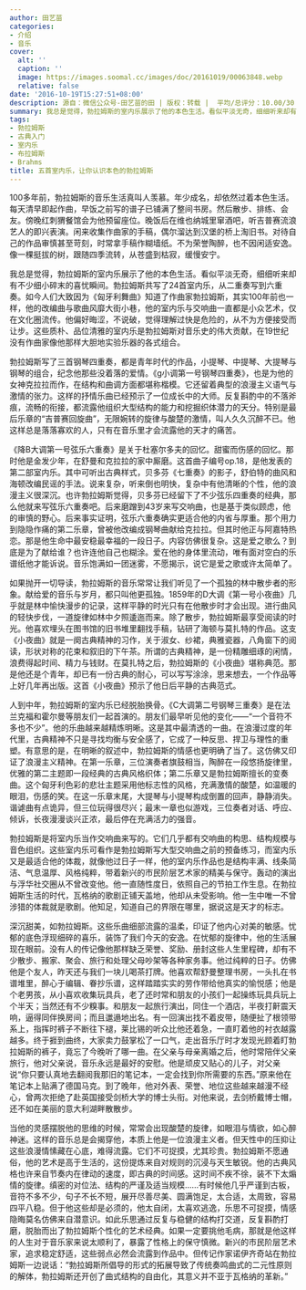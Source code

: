 ```yaml
---
author: 田艺苗
categories:
- 介绍
- 音乐
cover:
  alt: ''
  caption: ''
  image: https://images.soomal.cc/images/doc/20161019/00063848.webp
  relative: false
date: '2016-10-19T15:27:51+08:00'
description: 源自：微信公众号-田艺苗的田 | 版权：转载 |  平均/总评分：10.00/30
summary: 我总是觉得，勃拉姆斯的室内乐展示了他的本色生活。看似平淡无奇，细细听来却有不少细小碎末的喜忧瞬间。勃拉姆斯共写了24首室内乐，从二重奏写到六重奏。如今人们大致因为《匈牙利舞曲》知道了作曲家勃拉姆斯，其实100年前也一样……
tags:
- 勃拉姆斯
- 古典入门
- 室内乐
- 布拉姆斯
- Brahms
title: 五首室内乐，让你认识本色的勃拉姆斯
---
```


100多年前，勃拉姆斯的音乐生活真叫人羡慕。年少成名，却依然过着本色生活。每天清早即起作曲，早饭之前写的谱子已铺满了整间书房。然后散步、排练、会友。傍晚红刺猬餐馆会为他预留座位。晚饭后在维也纳城里窜酒吧，听吉普赛流浪艺人的即兴表演。闲来收集作曲家的手稿，偶尔溜达到汉堡的桥上淘旧书。对待自己的作品审慎甚至苛刻，时常拿手稿作糊墙纸。不为荣誉陶醉，也不因闲适安逸。像一棵挺拔的树，跟随四季流转，从苍盛到枯寂，缓慢安宁。

我总是觉得，勃拉姆斯的室内乐展示了他的本色生活。看似平淡无奇，细细听来却有不少细小碎末的喜忧瞬间。勃拉姆斯共写了24首室内乐，从二重奏写到六重奏。如今人们大致因为《匈牙利舞曲》知道了作曲家勃拉姆斯，其实100年前也一样，他的改编曲与歌曲风靡大街小巷，他的室内乐与交响曲一直都是小众艺术，仅在文化圈流传。他偏好晦涩，不说破，觉得理解过快是危险的，从不为方便接受而让步。这些质朴、品位清雅的室内乐是勃拉姆斯对音乐史的伟大贡献，在19世纪没有作曲家像他那样大胆地实验乐器的各式组合。

勃拉姆斯写了三首钢琴四重奏，都是青年时代的作品，小提琴、中提琴、大提琴与钢琴的组合，纪念他那些没着落的爱情。《g小调第一号钢琴四重奏》，也是为他的女神克拉拉而作，在结构和曲调方面都堪称楷模。它还留着典型的浪漫主义语气与激情的张力。这样的抒情乐曲已经预示了一位成长中的大师。反复斟酌中的不落斧痕，流畅的衔接，都流露他组织大型结构的能力和挖掘织体潜力的天分。特别是最后乐章的“吉普赛回旋曲”，无限婉转的旋律与酸楚的激情，叫人久久沉醉不已。他这样总是落落寡欢的人，只有在音乐里才会流露他的天才的痛苦。

《降B大调第一号弦乐六重奏》是关于杜塞尔多夫的回忆。甜蜜而伤感的回忆。那时他是金发少年，在舒曼和克拉拉的家中厮磨。这首曲子编号op.18，是他发表的第二部室内乐。其中可听出古典样式，贝多芬《七重奏》的影子，舒伯特的曲风和海顿改编民谣的手法。说来复杂，听来倒也明快，复杂中有他清晰的个性，他的浪漫主义很深沉。也许勃拉姆斯觉得，贝多芬已经留下了不少弦乐四重奏的经典，那么他就来写弦乐六重奏吧。后来磨蹭到43岁来写交响曲，也是基于类似顾虑，他的审慎的野心。后来事实证明，弦乐六重奏确实更适合他的内省与厚重。那个用力到隐隐作痛的第二乐章，曾被他改编成钢琴曲献给克拉拉。但其时他正与阿嘉特热恋。那是他生命中最安稳最幸福的一段日子。内容仿佛很复杂。这是爱之歌么？到底是为了献给谁？也许连他自己也糊涂。爱在他的身体里流动，唯有面对空白的乐谱纸他才能诉说。音乐饱满如一团迷雾，不愿揭示，说它是爱之歌或许太简单了。

如果抛开一切导读，勃拉姆斯的音乐常常让我们听见了一个孤独的林中散步者的形象。献给爱的音乐与岁月，都只叫他更孤独。1859年的D大调《第一号小夜曲》几乎就是林中愉快漫步的记录，这样平静的时光只有在他散步时才会出现。进行曲风的轻快步伐，一道旋律如林中夕照逶迤而来。除了散步，勃拉姆斯最享受阅读的时光。他喜欢埋头在图书馆的旧书堆里翻找手稿，钻研了海顿与莫扎特的作品。这支《小夜曲》就是一阕古典精神的习作，关于淑女、纱裙，典雅瓷器，八角窗下的阅读，形状对称的花束和叙旧的下午茶。所谓的古典精神，是一份精雕细琢的闲情，浪费得起时间、精力与钱财。在莫扎特之后，勃拉姆斯的《小夜曲》堪称典范。那是他还是个青年，却已有一份古典的耐心，可以写写涂涂，思来想去，一个作品等上好几年再出版。这首《小夜曲》预示了他日后平静的古典范式。

人到中年，勃拉姆斯的室内乐已经脱胎换骨。《C大调第二号钢琴三重奏》是在法兰克福和霍尔曼等朋友们一起首演的。朋友们最早听见他的变化――“一个音符不多也不少”。他的乐曲越来越精炼明晰。这是其中最清透的一曲。在浪漫过度的年代里，古典精神不只是寻找均衡与安全感了，它成了一种反思、捍卫与理性的重塑。有意思的是，在明晰的叙述中，勃拉姆斯的情感也更明确了当了。这仿佛又印证了浪漫主义精神。在第一乐章，三位演奏者旗鼓相当，陶醉在一段悠扬旋律里，优雅的第二主题即一段经典的古典风格织体；第二乐章又是勃拉姆斯擅长的变奏曲。这个匈牙利色彩的悲壮主题采用他标志性的风格，充满激情的酸楚，如温暖的眼泪，伤感的笑。在这一乐章末尾，大提琴与小提琴构成倒置的回声，静静消失。谐谑曲有点诡异，但三位玩得很尽兴；最末一章也似游戏，三位奏者对话、呼应、倾诉，长夜漫漫谈兴正浓，最后停在充满活力的强音。

勃拉姆斯是将室内乐当作交响曲来写的。它们几乎都有交响曲的构思、结构规模与音色组织。这些室内乐可看作是勃拉姆斯写大型交响曲之前的预备练习，而室内乐又是最适合他的体裁，就像他过日子一样，他的室内乐作品也是结构丰满、线条简洁、气息温厚、风格纯粹，带着新兴的市民阶层艺术家的精美与保守。轰动的演出与浮华社交圈从不曾改变他。他一直随性度日，依照自己的节拍工作生息。在勃拉姆斯生活的时代，瓦格纳的歌剧正铺天盖地，他却从未受影响。他一生中唯一不曾涉猎的体裁就是歌剧。他知足，知道自己的界限在哪里，据说这是天才的标志。

深沉甜美，如勃拉姆斯。这些乐曲细部流露的温柔，印证了他内心对美的敏感。忧郁的底色浮现细碎的喜乐，装饰了我们今天的安逸。在忧郁的旋律中，他的生活展现在眼前。没有人的传记像他那样缺乏荣誉、奖励、册封这些人生里程碑，却有不少散步、搬家、聚会、旅行和处理父母吵架等各种家务事。他过纯粹的日子。仿佛他是个友人，昨天还与我们一块儿喝茶打牌。他喜欢帮舒曼整理书房，一头扎在书谱堆里，醉心于编辑、眷抄乐谱，这样踏踏实实的劳作带给他真实的愉悦感；他是个老男孩，从小喜欢收集玩具兵，老了还时常和朋友的小孩们一起操练玩具兵玩上个半天；当然还有不少糗事。和朋友一起旅行演出，同住一个酒店，半夜打鼾震天响，逼得同伴换房间；而且邋遢地出名。有一回演出找不着皮带，随便扯了根领带系上，指挥时裤子不断往下褪，莱比锡的听众比他还着急，一直盯着他的衬衣越露越多。终于捱到曲终，大家卖力鼓掌松了一口气，走出音乐厅时才发现光顾着盯勃拉姆斯的裤子，竟忘了今晚听了哪一曲。在父亲与母亲离婚之后，他时常陪伴父亲旅行，他对父亲说，音乐永远是最好的安慰。他是顽皮又贴心的儿子，对父亲说“你只要认真地去翻阅我那旧的笔记本，一定会找到你所需要的东西。”原来他在笔记本上贴满了德国马克。到了晚年，他对外表、荣誉、地位这些越来越漫不经心，曾两次拒绝了赴英国接受剑桥大学的博士头衔。对他来说，去剑桥戴博士帽，还不如在美丽的意大利湖畔散散步。

当他的灵感摆脱他的思维的时候，常常会出现酸楚的旋律，如眼泪与情欲，如心醉神迷。这样的音乐总是会揭穿他，本质上他是一位浪漫主义者。但天性中的压抑让这些浪漫情愫藏在心底，难得流露。它们不可捉摸，尤其珍贵。勃拉姆斯不愿通俗，他的艺术是高于生活的，这份提炼来自对规则的沉浸与天生敏锐。他的古典风格也许来自节奏内在律动的速度，即古典的时间感。这时间不疾不徐，装不下太煽情的旋律。缜密的对位法、结构的严谨及适当规模……有时候他几乎严谨到古板，音符不多不少，句子不长不短，展开尽善尽美、圆满饱足，太合适，太周致，容易四平八稳。但于他这些却是必须的，他太自闭，太喜欢逃逸，乐思不可捉摸，情感隐晦莫名仿佛来自潜意识。如此乐思通过反复与稳健的结构打交道，反复斟酌打磨，脱胎而出了勃拉姆斯个性化的艺术经典。如果一定要挑他毛病，那就是他这样的人生对于音乐家来说太顺利了，暴露了性格上的保守慎微。新兴的市民阶层艺术家，追求稳定舒适，这些弱点必然会流露到作品中。但传记作家诺伊齐奇站在勃拉姆斯一边说话：“勃拉姆斯所倡导的形式的拓展导致了传统奏鸣曲式的二元性原则的解体，勃拉姆斯还开创了曲式结构的自由化，其意义并不亚于瓦格纳的革新。”